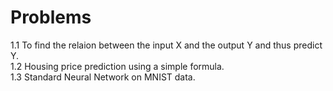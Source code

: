 # Problems
1.1 To find the relaion between the input X and the output Y and thus predict Y. <br/>
1.2 Housing price prediction using a simple formula. <br/>
1.3 Standard Neural Network on MNIST data.
